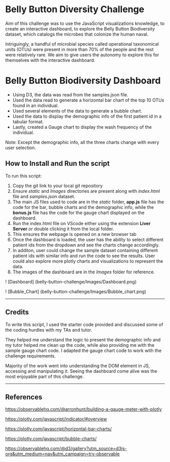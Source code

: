 # Belly Button Diversity Challenge

Aim of this challenge was to use the JavaScript visualizations knowledge, to create an interactive dashboard, to explore the Belly Button Biodiversity dataset, which catalogs the microbes that colonize the human naval.

Intriguingly, a handful of microbial species called operational taxonomical units (OTUs) were present in more than 70% of the people and the rest were relatively rare. We aim to give users the autonomy to explore this for themselves with the interactive dashboard.

# Belly Button Biodiversity Dashboard

* Using D3, the data was read from the samples.json file.
* Used the data read to generate a horizontal bar chart of the top 10 OTUs found in an individual.
* Used several elements of the data to generate a bubble chart.
* Used the data to display the demographic info of the first patient id in a tabular format.
* Lastly, created a Gauge chart to display the wash frequency of the individual.

Note: Except the demographic info, all the three charts change with every user selection.


## How to Install and Run the script

To run this script:
1. Copy the git link to your local git repository
2. Ensure *static* and *Images* directories are present along with  *index.html* file and *samples.json* dataset.
3. The main JS files used to code are in the *static* folder, **app.js** file has the code for the bar, bubble charts and the demographic info, while the **bonus.js** file has the code for the gauge chart displayed on the dashboard.
4. Run the index.html file on VScode either using the extension **Liver Server** or double clicking it from the local folder.
5. This ensures the webpage is opened on a new browser tab
6. Once the dashboard is loaded, the user has the ability to select different patient ids from the dropdown and see the charts change accordingly.  
7. In additon, user could change the sample dataset containing different patient ids with similar info and run the code to see the results. User could also explore more plotly charts and visualizations to represent the data.
8. The images of the dashboard are in the *Images* folder for reference.

! [Dashboard] (belly-button-challenge/Images/Dashboard.png)

! [Bubble_Chart] (belly-button-challenge/Images/Bubble_chart.png)

---
## Credits

To write this script, I used the starter code provided and discussed some of the coding hurdles with my TAs and tutor. <br> 

They helped me understand the logic to present the demographic info and my tutor helped me clean up the code, while also providing me with the sample gauge chart code. I adapted the gauge chart code to work with the challenge requirements. <br>

Majority of the work went into understanding the DOM element in JS, accessing and manipulating it. Seeing the dashboard come alive was the most enjoyable part of this challenge. 

---
## References
https://observablehq.com/@arronhunt/building-a-gauge-meter-with-plotly

https://plotly.com/javascript/indicator/#overview

https://plotly.com/javascript/horizontal-bar-charts/

https://plotly.com/javascript/bubble-charts/

https://observablehq.com/@d3/gallery?utm_source=d3js-org&utm_medium=nav&utm_campaign=try-observable






